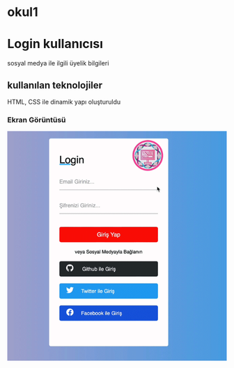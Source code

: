 # okul1

<h1> Login kullanıcısı </h1>

sosyal medya ile ilgili üyelik bilgileri

<h2> kullanılan teknolojiler</h2>
HTML, CSS ile dinamik yapı oluşturuldu
<h3>Ekran Görüntüsü</h3>

![](screen.gif)
